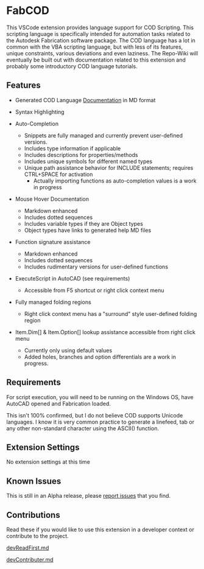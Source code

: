 # FabCOD

This VSCode extension provides language support for COD Scripting. This scripting language is specifically intended for automation tasks related to the Autodesk Fabrication software package. The COD language has a lot in common with the VBA scripting language, but with less of its features, unique constraints, various deviations and even laziness. The Repo-Wiki will eventually be built out with documentation related to this extension and probably some introductory COD language tutorials.

## Features

- Generated COD Language [Documentation](https://github.com/AgileBIM/FabCOD/tree/main/docs/wiki) in MD format
- Syntax Highlighting
- Auto-Completion
  - Snippets are fully managed and currently prevent user-defined versions.
  - Includes type information if applicable
  - Includes descriptions for properties/methods
  - Includes unique symbols for different named types
  - Unique path assistance behavior for INCLUDE statements; requires CTRL+SPACE for activation
    - Actually importing functions as auto-completion values is a work in progress
- Mouse Hover Documentation
  - Markdown enhanced
  - Includes dotted sequences
  - Includes variable types if they are Object types
  - Object types have links to generated help MD files
- Function signature assistance
  - Markdown enhanced
  - Includes dotted sequences
  - Includes rudimentary versions for user-defined functions

- ExecuteScript in AutoCAD (see requirements)
  - Accessible from F5 shortcut or right click context menu
- Fully managed folding regions
  - Right click context menu has a "surround" style user-defined folding region

- Item.Dim[] & Item.Option[] lookup assistance accessible from right click menu
  - Currently only using default values
  - Added holes, branches and option differentials are a work in progress.

## Requirements

For script execution, you will need to be running on the Windows OS, have AutoCAD opened and Fabrication loaded.

This isn't 100% confirmed, but I do not believe COD supports Unicode languages. I know it is very common practice to generate a linefeed, tab or any other non-standard character using  the ASCII() function.

## Extension Settings

No extension settings at this time

## Known Issues

This is still in an Alpha release, please [report issues](https://github.com/AgileBIM/FabCOD/issues) that you find. 

## Contributions

Read these if you would like to use this extension in a developer context or contribute to the project.

[devReadFirst.md](https://github.com/AgileBIM/FabCOD/blob/main/docs/devReadFirst.md)

[devContributer.md](https://github.com/AgileBIM/FabCOD/blob/main/docs/devContributer.md)
